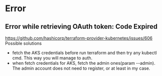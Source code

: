 # Error

## Error while retrieving OAuth token: Code Expired
https://github.com/hashicorp/terraform-provider-kubernetes/issues/606
Possible solutions
- fetch the AKS credentials before run terraform and then try any kubectl cmd. This way you will manage to auth.
- when fetch credentials for AKS, fetch the admin ones(param --admin). The admin account does not need to register, or at least in my case.
